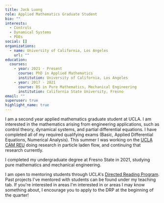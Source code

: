 ```yaml
---
title: Jack Luong
role: Applied Mathematics Graduate Student
bio: ""
interests:
  - Controls
  - Dynamical Systems
  - PDEs
social: []
organizations:
  - name: University of California, Los Angeles
    url: ""
education:
  courses:
    - year: 2021 - Present
      course: PhD in Applied Mathematics
      institution: University of California, Los Angeles
    - year: 2017 - 2021
      course: BS in Pure Mathematics, Mechanical Engineering
      institution: California State University, Fresno
email: ""
superuser: true
highlight_name: true
---
```

I am a second year applied mathematics graduate student at UCLA.  I am interested in the mathematics arising from engineering applications, such as control theory, dynamical systems, and partial differential equations.  I have completed all of my required qualifying exams (Basic, Applied Differential Equations, Numerical Analysis).  This summer I was working on the [UCLA CAM REU](https://www.math.ucla.edu/~bertozzi/WORKFORCE/REU2022Topics.html) doing research in particle laden flow, and continuing that research currently.

I completed my undergraduate degree at Fresno State in 2021, studying pure mathematics and mechanical engineering.

I﻿ am open to mentoring students through UCLA's [Directed Reading Program](https://www.math.ucla.edu/~drp/).  Past projects I've mentored with students can be found under my teaching tab.  If you're interested in areas I'm interested in or areas I may know something about, I encourage you to apply to the DRP at the beginning of the quarter!
